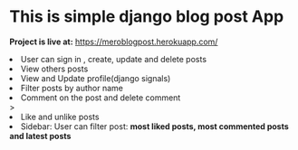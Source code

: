 <h1>This is simple django blog post App </h1>

<b>Project is live at:</b> https://meroblogpost.herokuapp.com/

<li>User can sign in , create, update and delete posts</li>

<li>View others posts</li>

<li>View and Update profile(django signals)</li>

<li>Filter posts by author name</li>

<li>Comment on the post and delete comment</li>>

<li>Like and unlike posts</li>

<li>Sidebar: User can filter post: <b>most liked posts, most commented posts and latest posts</b> </li>
